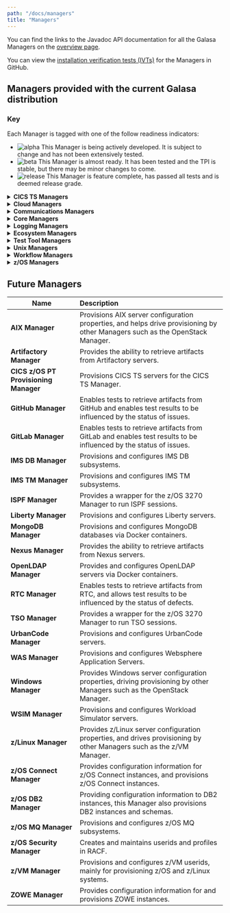 ```yaml
---
path: "/docs/managers"
title: "Managers"
---
```


You can find the links to the Javadoc API documentation for all the Galasa Managers on the <a href="https://javadoc.galasa.dev/" target="_blank"> overview page</a>.<br>

You can view the <a href="https://github.com/galasa-dev/managers/tree/main/galasa-managers-parent" target="_blank"> installation verification tests (IVTs)</a> for the Managers in GitHub.<br>

## Managers provided with the current Galasa distribution

### Key

Each Manager is tagged with one of the follow readiness indicators:
- ![alpha](../../images/alpha.svg) This Manager is being actively developed. It is subject to change and has not been extensively tested.<br/>
- ![beta](../../images/beta.svg) This Manager is almost ready. It has been tested and the TPI is stable, but there may be minor changes to come.<br/>
- ![release](../../images/release.svg) This Manager is feature complete, has passed all tests and is deemed release grade.



<details>
<summary><b>CICS TS Managers</b></summary>

 Name                                                                                                                   | Description                                                                                                                                                                                                                                                                                                                                                                                                                                                                                                                                                                                                                                                                                                                                                                                                                                                                                                                                                                         |
| :-------------------------------------------------------------------------------------------------------------------- | :---------------------------------------------------------------------------------------------------------------------------------------------------------------------------------------------------------------------------------------------------------------------------------------------------------------------------------------------------------------------------------------------------------------------------------------------------------------------------------------------------------------------------------------------------------------------------------------------------------------------------------------------------------------------------------------------------------------------------------------------------------------------------------------------------------------------------------------------------------------------------------------------------------------------------------------------------------------------------------- |
| **[CECI Manager](/docs/managers/cics-ts-ceci-manager)**<br> ![release](../../images/release.svg)                            | Provides CECI 3270 interaction - initially supporting containers and link programs.                                                                                                                                                                                                                                                                                                                                                                                                                                                                                                                                                                                                                                                                                                                                                                                                                                                                                                 |
| **CEDA Manager**<br> ![alpha](../../images/alpha.svg)                            | Provides CEDA 3270 interaction.                                                                                                                                                                                                                                                                                                                                                                                                                                                                                                                                                                                                                                                                                                                                                                                                                                                                                                 |
| **CEMT Manager**<br> ![alpha](../../images/alpha.svg)                            | Provides CEMT 3270 interaction.                                                                                                                                                                                                                                                                                                                                                                                                                                                                                                                                                                                                                                                                                                                                                                                                                                                                                                 |
| **[CICS TS Manager](/docs/managers/cics-ts-manager)**<br> ![alpha](../../images/alpha.svg)                            | Provides configuration information for pre-existing CICS TS servers. Drives provisioning services from other managers, e.g. z/OS PT.                                                                                                                                                                                                                                                                                                                                                                                                                                                                                                                                                                                                                                                                                                                                                                                                                                                                                                 |

</details>



<details>
<summary><b>Cloud Managers</b></summary>

| Name                                                                                                                  | Description                                                                                                                                                                                                                                                                                                                                                                                                                                                                                                                                                                                                                                                                                                                                                                                                                                                                                                                                                                         |
| :-------------------------------------------------------------------------------------------------------------------- | :---------------------------------------------------------------------------------------------------------------------------------------------------------------------------------------------------------------------------------------------------------------------------------------------------------------------------------------------------------------------------------------------------------------------------------------------------------------------------------------------------------------------------------------------------------------------------------------------------------------------------------------------------------------------------------------------------------------------------------------------------------------------------------------------------------------------------------------------------------------------------------------------------------------------------------------------------------------------------------- |
| **[Docker Manager](/docs/managers/docker-manager)**<br> ![release](../../images/release.svg)                          | Enables containers to run on infrastructure Docker engines - either for testing directly or for assisting the testing process.                                                                                                                                                                                                                                                                                                                                                                                                                                                                                                                                                                                                                                                                                                                                                                                                                                                      |
| **[Kubernetes Manager](/docs/managers/kubernetes-manager)**<br> ![alpha](../../images/alpha.svg)                      | Provisions Kubernetes namespaces for tests (or Managers) to use.                                                                                                                                                                                                                                                                                                                                                                                                                                                                                                                                                                                                                                                                                                                                                                                                                                                                                                                    |
| **[OpenStack Manager](/docs/managers/open-stack-manager)**<br> ![alpha](../../images/alpha.svg)                                                            | Provisions Linux images on  servers within OpenStack. This Manager currently supports only Linux and provides the servers via the Linux Manager.     

</details>

<details>
<summary><b>Communications Managers</b></summary>

 Name                                                                                                                   | Description                                                                                                                                                                                                                                                                                                                                                                                                                                                                                                                                                                                                                                                                                                                                                                                                                                                                                                                                                                         |
| :-------------------------------------------------------------------------------------------------------------------- | :---------------------------------------------------------------------------------------------------------------------------------------------------------------------------------------------------------------------------------------------------------------------------------------------------------------------------------------------------------------------------------------------------------------------------------------------------------------------------------------------------------------------------------------------------------------------------------------------------------------------------------------------------------------------------------------------------------------------------------------------------------------------------------------------------------------------------------------------------------------------------------------------------------------------------------------------------------------------------------- |
| **[HTTP Client Manager](/docs/managers/http-client-manager)**<br> ![release](../../images/release.svg)                      | Provides a common setup of HTTP client operations for the test (or a Manager) to use.                                                                                                                                                                                                                                                                                                                                                                                                                                                                                                                                                                                                                                                                                                                                                                                                                                                                                               |
| **[IP Network Manager](/docs/managers/ipnetwork-manager)**<br> ![alpha](../../images/alpha.svg)                                                           | Provides configuration information for IP-based servers.                                                                                                                                                                                                                                                                                                                                                                                                                                                                                                                                                                                                                                                                                                                                                                                                                                                                                                                            |
| **[MQ Manager](/docs/managers/mq-manager)**<br> ![alpha](../../images/alpha.svg)                      | Provides the ability to connect to an existing Queue Manager and enables applications to read and write one or more messages to and from a queue.                                                                                                                                                                                                                                                                                                                                                                                                                                                                                                                                                                                                                                                                                                                                                                                                                                                                                                                   |


</details>

<details>
<summary><b>Core Managers</b></summary>

 Name                                                                                                                   | Description                                                                                                                                                                                                                                                                                                                                                                                                                                                                                                                                                                                                                                                                                                                                                                                                                                                                                                                                                                         |
| :-------------------------------------------------------------------------------------------------------------------- | :---------------------------------------------------------------------------------------------------------------------------------------------------------------------------------------------------------------------------------------------------------------------------------------------------------------------------------------------------------------------------------------------------------------------------------------------------------------------------------------------------------------------------------------------------------------------------------------------------------------------------------------------------------------------------------------------------------------------------------------------------------------------------------------------------------------------------------------------------------------------------------------------------------------------------------------------------------------------------------- |
| **[Artifact Manager](/docs/managers/artifact-manager)**<br> ![release](../../images/release.svg)                      | Provides access to resources within a test bundle. It also provides templating services.                                                                                                                                                                                                                                                                                                                                                                                                                                                                                                                                                                                                                                                                                                                                                                                                                                                                                            |
| **[Core Manager](/docs/managers/core-manager)**<br> ![release](../../images/release.svg) | The Core Manager provides tests with access to some of the core features within the Galasa Framework. The Core Manager is always initialised and included in a test run and contributes the logger, stored artefact root and test property annotations.                                                                                                                                                                                                                                                                                                                                                                                                                                                                                                                                                                                                                                                                                                                                                                                                            |

</details>

<details>
<summary><b>Logging Managers</b></summary>

 Name                                                                                                                   | Description                                                                                                                                                                                                                                                                                                                                                                                                                                                                                                                                                                                                                                                                                                                                                                                                                                                                                                                                                                         |
| :-------------------------------------------------------------------------------------------------------------------- | :---------------------------------------------------------------------------------------------------------------------------------------------------------------------------------------------------------------------------------------------------------------------------------------------------------------------------------------------------------------------------------------------------------------------------------------------------------------------------------------------------------------------------------------------------------------------------------------------------------------------------------------------------------------------------------------------------------------------------------------------------------------------------------------------------------------------------------------------------------------------------------------------------------------------------------------------------------------------------------- |
| **[ElasticLog Manager](/docs/managers/elasticlog-manager)**<br> ![alpha](../../images/alpha.svg)                      | Exports test results to ElasticSearch, which can be subsequently used within Kibana dashboards.                                                                                                                                                                                                                                                                                                                                                                                                                                                                                                                                                                                                                                                                                                                                                                                                                                                                                     |

</details>

<details>
<summary><b>Ecosystem Managers</b></summary>

 Name                                                                                                                   | Description                                                                                                                                                                                                                                                                                                                                                                                                                                                                                                                                                                                                                                                                                                                                                                                                                                                                                                                                                                         |
| :-------------------------------------------------------------------------------------------------------------------- | :---------------------------------------------------------------------------------------------------------------------------------------------------------------------------------------------------------------------------------------------------------------------------------------------------------------------------------------------------------------------------------------------------------------------------------------------------------------------------------------------------------------------------------------------------------------------------------------------------------------------------------------------------------------------------------------------------------------------------------------------------------------------------------------------------------------------------------------------------------------------------------------------------------------------------------------------------------------------------------- |
| **[Galasa Ecosystem Manager](/docs/managers/galasa-ecosystem-manager)**<br>![alpha](../../images/alpha.svg)           | Deploys an entire Galasa ecosystem to Kubernetes to enable integration testing against Galasa.                                                                                                                                                                                                                                                                                                                                                                                                                                                                                                                                                                                                                                                                                                                                                                                                                                                                                      |

</details>

<details>
<summary><b>Test Tool Managers</b></summary>

 Name                                                                                                                   | Description                                                                                                                                                                                                                                                                                                                                                                                                                                                                                                                                                                                                                                                                                                                                                                                                                                                                                                                                                                         |
| :-------------------------------------------------------------------------------------------------------------------- | :---------------------------------------------------------------------------------------------------------------------------------------------------------------------------------------------------------------------------------------------------------------------------------------------------------------------------------------------------------------------------------------------------------------------------------------------------------------------------------------------------------------------------------------------------------------------------------------------------------------------------------------------------------------------------------------------------------------------------------------------------------------------------------------------------------------------------------------------------------------------------------------------------------------------------------------------------------------------------------- |
| **[JMeter Manager](/docs/managers/jmeter-manager)**<br>![beta](../../images/beta.svg)                                 | Configures and runs JMeter testing via Docker containers.                                                                                                                                                                                                                                                                                                                                                                                                                                                                                                                                                                                                                                                                                                                                                                                                                                                                                                                           |
| **[Selenium Manager](/docs/managers/selenium-manager)**<br> ![beta](../../images/beta.svg)                            | Allows tests to drive Web Browser testing using Selenium.                                                                                                                                                                                                                                                                                                                                                                                                                                                                                                                                                                                                                                                                                                                                                                                                                                                                                                                           |
| **[VTP Manager](/docs/managers/vtp-manager)**<br> ![release](../../images/release.svg)                      | Create an automated test in Galasa and use the VTP Manager to record the interactions between the test and your CICS programs.  |

</details>

<details>
<summary><b>Unix Managers</b></summary>

 Name                                                                                                                   | Description                                                                                                                                                                                                                                                                                                                                                                                                                                                                                                                                                                                                                                                                                                                                                                                                                                                                                                                                                                         |
| :-------------------------------------------------------------------------------------------------------------------- | :---------------------------------------------------------------------------------------------------------------------------------------------------------------------------------------------------------------------------------------------------------------------------------------------------------------------------------------------------------------------------------------------------------------------------------------------------------------------------------------------------------------------------------------------------------------------------------------------------------------------------------------------------------------------------------------------------------------------------------------------------------------------------------------------------------------------------------------------------------------------------------------------------------------------------------------------------------------------------------- |
| **[Linux Manager](/docs/managers/linux-manager)**<br> ![alpha](../../images/alpha.svg)                                                                | Connect to a Linux image and run commands on that image via the command shell.  Drive provisioning of images by using other Managers, for example, the OpenStack Manager. The Linux Manager depends on the IP Network Manager to provide the IP connection to the Linux image.                                                                                                                                                                                                                                                                                                                                                                                                                                                                                                                                                                                                                                                                                                                                                                                                                                                               |

</details>

<details>
<summary><b>Workflow Managers</b></summary>

 Name                                                                                                                   | Description                                                                                                                                                                                                                                                                                                                                                                                                                                                                                                                                                                                                                                                                                                                                                                                                                                                                                                                                                                         |
| :-------------------------------------------------------------------------------------------------------------------- | :---------------------------------------------------------------------------------------------------------------------------------------------------------------------------------------------------------------------------------------------------------------------------------------------------------------------------------------------------------------------------------------------------------------------------------------------------------------------------------------------------------------------------------------------------------------------------------------------------------------------------------------------------------------------------------------------------------------------------------------------------------------------------------------------------------------------------------------------------------------------------------------------------------------------------------------------------------------------------------- |
| **[GitHub Manager](/docs/managers/github-manager)**<br> ![release](../../images/release.svg)                      | Use the GitHub Manager to help analyze test results. Identify test classes and test methods that have failed as the result of a known problem which is documented in an open GitHub issue, avoiding spending time investigating the cause of a failure of which the reason is known.                                                                                                                                                                                                                                                                                                                                                                                                                                                                                                                                                                                                                                                                                                                                                                                                                                                                |

</details>

<details>
<summary><b>z/OS Managers</b></summary>

 Name                                                                                                                   | Description                                                                                                                                                                                                                                                                                                                                                                                                                                                                                                                                                                                                                                                                                                                                                                                                                                                                                                                                                                         |
| :-------------------------------------------------------------------------------------------------------------------- | :---------------------------------------------------------------------------------------------------------------------------------------------------------------------------------------------------------------------------------------------------------------------------------------------------------------------------------------------------------------------------------------------------------------------------------------------------------------------------------------------------------------------------------------------------------------------------------------------------------------------------------------------------------------------------------------------------------------------------------------------------------------------------------------------------------------------------------------------------------------------------------------------------------------------------------------------------------------------------------- |
| **[RSE API Manager](/docs/managers/rse-api-manager)**<br> ![alpha](../../images/alpha.svg)                      | Provides tests and Managers with access to RSE API functions.                                                                                                                                                                                                                                                                                                                                                                                                                                                                                                                                                                                                                                                                                                                                                                                                                                                                                            |                                                                                      
| **[z/OS 3270 Manager](/docs/managers/zos3270terminal-manager)**<br> ![alpha](../../images/alpha.svg)                                                            | Provides tests and Managers with a 3270 client.                                                                                                                                                                                                                                                                                                                                                                                                                                                                                                                                                                                                                                                                                                                                                                                                                                                                                                                                     |
| **[z/OS Batch z/OS MF Manager](/docs/managers/z-os-batch-z-os-mf-manager)**<br> ![beta](../../images/beta.svg)        | Provides the default implementation of the z/OS Batch Manager using z/OS MF. Can only be used via the z/OS Batch Manager interface.    |        
| **[z/OS Batch RSE API Manager](/docs/managers/z-os-batch-rse-api-manager)**<br> ![alpha](../../images/alpha.svg)        | Provides an implementation of the z/OS Batch Manager using the RSE API. Can only be used via the z/OS Batch Manager interface.    |     
| **[z/OS Console oeconsol Manager](/docs/managers/zos-console-oeconsol-manager)**<br> ![alpha](../../images/alpha.svg)      | Provides an implementation of the z/OS Console by using the z/OS UNIX oeconsol command. Can only be used via the z/OS Console Manager interface.      |                                                                                 
| **[z/OS Console z/OS MF Manager](/docs/managers/zos-console-zos-mf-manager)**<br> ![beta](../../images/beta.svg)      | Provides the default implementation of the z/OS Console by using z/OS MF. Can only be used via the z/OS Console Manager interface.      |
| **[z/OS File RSE API Manager](/docs/managers/z-os-file-rse-api-manager)**<br> ![alpha](../../images/alpha.svg)      | Provides an implementation of the z/OS File Manager by using RSE API. Can only be used via the z/OS File Manager interface.      |                                                                                               
| **[z/OS File z/OS MF Manager](/docs/managers/zos-file-zos-mf-manager)**<br> ![beta](../../images/beta.svg)            | Provides the default implementation of the z/OS File Manager using z/OS MF. Can only be used via the z/OS File Manager interface.                                                                                                                                                                                                                                                                                                                                                                                                                                                                                                                                                                                                                                                                                                                                                                                                                                                   |                        
| **[z/OS Manager](/docs/managers/zos-manager)**<br> ![beta](../../images/beta.svg)                                     | Provides tests and Managers with access to z/OS images, sysplexes and log information. Additionally, the z/OS Manager contributes annotations which allow you to run batch jobs, issue console commands, transfer files and securely access z/OS systems via TSO or UNIX commands.   |                                                                                         
| **[z/OS MF Manager](/docs/managers/zos-mf-manager)**<br> ![beta](../../images/beta.svg)                               | Provides tests and Managers with access to z/OS MF functions.  
| **[z/OS Program Manager](/docs/managers/zos-program-manager)**<br> ![alpha](../../images/alpha.svg)   | Compiles test programs from source embedded in the Galasa test bundle at test start. The executable load module is then available for use in the test.                                                                                                                                                                                                                                                                                                                                                                                                                                                                                                                                                                                                                                                                   
| **[z/OS TSO Command SSH Manager](/docs/managers/zos-tso-command-ssh-manager)**<br> ![alpha](../../images/alpha.svg)   | Provides the default implementation of the z/OS TSO Command Manager using SSH. Can only be used via the z/OS TSO Command Manager interface.                                                                                                                                                                                                                                                                                                                                                                                                                                                                                                                                                                                                                                                                                                                                                                                                                                         |
| **[z/OS UNIX Command SSH Manager](/docs/managers/zos-unix-command-ssh-manager)**<br> ![alpha](../../images/alpha.svg) | Provides the default implementation of the z/OS UNIX Command Manager using SSH. Can only be used via the z/OS UNIX Command Manager interface.    
                                                                                                                                                                                                                                                                                                                                                                                                                                                                                                                                                                                                                                                                                                                                                                                                                                 |
</details>


## Future Managers

| Name                                  | Description                                                                                                                          |
| ------------------------------------- | :----------------------------------------------------------------------------------------------------------------------------------- |
| **AIX Manager**                       | Provisions AIX server configuration properties, and helps drive provisioning by other Managers such as the OpenStack Manager.        |
| **Artifactory Manager**               | Provides the ability to retrieve artifacts from Artifactory servers.                                                                 |
| **CICS z/OS PT Provisioning Manager** | Provisions CICS TS servers for the CICS TS Manager.                                                                                  |
| **GitHub Manager**                    | Enables tests to retrieve artifacts from GitHub and enables test results to be influenced by the status of issues.                   |
| **GitLab Manager**                    | Enables tests to retrieve artifacts from GitLab and enables test results to be influenced by the status of issues.                   |
| **IMS DB Manager**                    | Provisions and configures IMS DB subsystems.                                                                                         |
| **IMS TM Manager**                    | Provisions and configures IMS TM subsystems.                                                                                         |
| **ISPF Manager**                      | Provides a wrapper for the z/OS 3270 Manager to run ISPF sessions.                                                                   |
| **Liberty Manager**                   | Provisions and configures Liberty servers.                                                                                           |
| **MongoDB Manager**                   | Provisions and configures MongoDB databases via Docker containers.                                                                   |
| **Nexus Manager**                     | Provides the ability to retrieve artifacts from Nexus servers.                                                                       |
| **OpenLDAP Manager**                  | Provides and configures OpenLDAP servers via Docker containers.                                                                      |
| **RTC Manager**                       | Enables tests to retrieve artifacts from RTC, and allows test results to be influenced by the status of defects.                     |
| **TSO Manager**                       | Provides a wrapper for the z/OS 3270 Manager to run TSO sessions.                                                                    |
| **UrbanCode Manager**                 | Provisions and configures UrbanCode servers.                                                                                         |
| **WAS Manager**                       | Provisions and configures Websphere Application Servers.                                                                             |
| **Windows Manager**                   | Provides Windows server configuration properties, driving provisioning by other Managers such as the OpenStack Manager.              |
| **WSIM Manager**                      | Provisions and configures Workload Simulator servers.                                                                                |
| **z/Linux Manager**                   | Provides z/Linux server configuration properties, and drives provisioning by other Managers such as the z/VM Manager.                |
| **z/OS Connect Manager**              | Provides configuration information for z/OS Connect instances, and provisions z/OS Connect instances.                                |
| **z/OS DB2 Manager**                  | Providing configuration information to DB2 instances, this Manager also provisions DB2 instances and schemas.                        |
| **z/OS MQ Manager**                   | Provisions and configures z/OS MQ subsystems.                                                                                        |
| **z/OS Security Manager**             | Creates and maintains userids and profiles in RACF.                                                                                  |
| **z/VM Manager**                      | Provisions and configures z/VM userids, mainly for provisioning z/OS and z/Linux systems.                                            |
| **ZOWE Manager**                      | Provides configuration information for and provisions ZOWE instances.                                                                |
